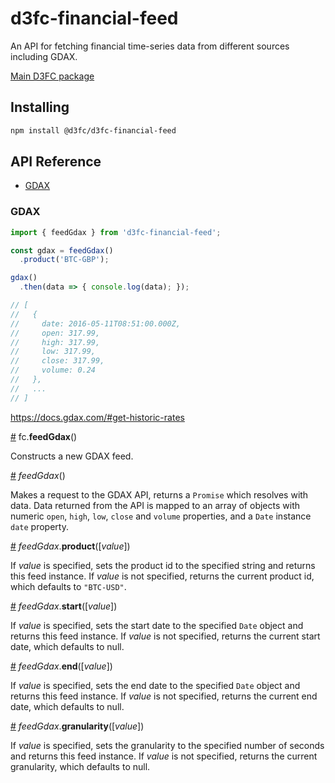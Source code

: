 # d3fc-financial-feed

An API for fetching financial time-series data from different sources including GDAX.

[Main D3FC package](https://github.com/d3fc/d3fc)

## Installing

```bash
npm install @d3fc/d3fc-financial-feed
```

## API Reference

* [GDAX](#gdax)

### GDAX

``` javascript
import { feedGdax } from 'd3fc-financial-feed';

const gdax = feedGdax()
  .product('BTC-GBP');

gdax()
  .then(data => { console.log(data); });

// [
//   {
//     date: 2016-05-11T08:51:00.000Z,
//     open: 317.99,
//     high: 317.99,
//     low: 317.99,
//     close: 317.99,
//     volume: 0.24
//   },
//   ...
// ]
```

https://docs.gdax.com/#get-historic-rates

<a name="feedGdax" href="#feedGdax">#</a> fc.**feedGdax**()

Constructs a new GDAX feed.

<a name="feedGdax_" href="#feedGdax_">#</a> *feedGdax*()

Makes a request to the GDAX API, returns a `Promise` which resolves with data.
Data returned from the API is mapped to an array of objects with numeric
`open`, `high`, `low`, `close` and `volume` properties, and a `Date` instance `date` property.

<a name="feedGdax_product" href="#feedGdax_product">#</a> *feedGdax*.**product**([*value*])

If *value* is specified, sets the product id to the specified string and returns this feed instance.
If *value* is not specified, returns the current product id, which defaults to `"BTC-USD"`.

<a name="feedGdax_start" href="#feedGdax_start">#</a> *feedGdax*.**start**([*value*])

If *value* is specified, sets the start date to the specified `Date` object and returns this feed instance.
If *value* is not specified, returns the current start date, which defaults to null.

<a name="feedGdax_end" href="#feedGdax_end">#</a> *feedGdax*.**end**([*value*])

If *value* is specified, sets the end date to the specified `Date` object and returns this feed instance.
If *value* is not specified, returns the current end date, which defaults to null.

<a name="feedGdax_granularity" href="#feedGdax_granularity">#</a> *feedGdax*.**granularity**([*value*])

If *value* is specified, sets the granularity to the specified number of seconds and returns this feed instance.
If *value* is not specified, returns the current granularity, which defaults to null.

